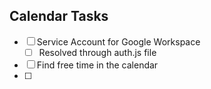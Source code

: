 ## Calendar Tasks

- [ ] Service Account for Google Workspace
  - [ ] Resolved through auth.js file
- [ ] Find free time in the calendar
- [ ]  